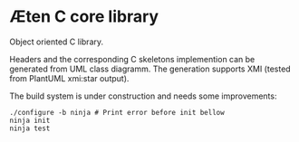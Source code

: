 Æten C core library
===================

Object oriented C library.

Headers and the corresponding C skeletons implemention can be generated from UML class diagramm.
The generation supports XMI (tested from PlantUML xmi:star output).

The build system is under construction and needs some improvements:

    ./configure -b ninja # Print error before init bellow
    ninja init
    ninja test
